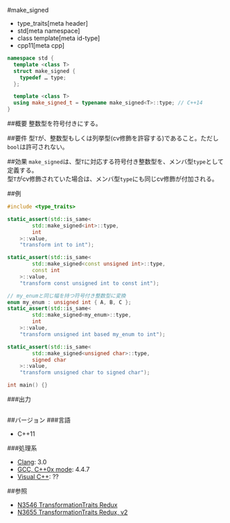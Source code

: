 #make_signed
* type_traits[meta header]
* std[meta namespace]
* class template[meta id-type]
* cpp11[meta cpp]

```cpp
namespace std {
  template <class T>
  struct make_signed {
    typedef … type;
  };

  template <class T>
  using make_signed_t = typename make_signed<T>::type; // C++14
}
```

##概要
整数型を符号付きにする。


##要件
型`T`が、整数型もしくは列挙型(cv修飾を許容する)であること。ただし`bool`は許可されない。  


##効果
`make_signed`は、型`T`に対応する符号付き整数型を、メンバ型`type`として定義する。  
型`T`がcv修飾されていた場合は、メンバ型`type`にも同じcv修飾が付加される。  


##例
```cpp
#include <type_traits>

static_assert(std::is_same<
        std::make_signed<int>::type,
        int
    >::value,
    "transform int to int");

static_assert(std::is_same<
        std::make_signed<const unsigned int>::type,
        const int
    >::value,
    "transform const unsigned int to const int");

// my_enumと同じ幅を持つ符号付き整数型に変換
enum my_enum : unsigned int { A, B, C };
static_assert(std::is_same<
        std::make_signed<my_enum>::type,
        int
    >::value,
    "transform unsigned int based my_enum to int");

static_assert(std::is_same<
        std::make_signed<unsigned char>::type,
        signed char
    >::value,
    "transform unsigned char to signed char");

int main() {}
```

###出力
```
```

##バージョン
###言語
- C++11

###処理系
- [Clang](/implementation.md#clang): 3.0
- [GCC, C++0x mode](/implementation.md#gcc): 4.4.7
- [Visual C++](/implementation.md#visual_cpp): ??


##参照
- [N3546 TransformationTraits Redux](http://www.open-std.org/jtc1/sc22/wg21/docs/papers/2013/n3546.pdf)
- [N3655 TransformationTraits Redux, v2](http://www.open-std.org/jtc1/sc22/wg21/docs/papers/2013/n3655.pdf)

